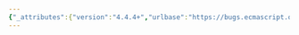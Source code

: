 ```yaml
---
{"_attributes":{"version":"4.4.4+","urlbase":"https://bugs.ecmascript.org/","maintainer":"dherman@mozilla.com"},"bug":{"bug_id":1964,"creation_ts":"2013-09-29 04:23:00 -0700","short_desc":"13.7, 13.8, 13.12: \"yield\" as label","delta_ts":"2013-10-29 09:46:51 -0700","product":"Draft for 6th Edition","component":"technical issue","version":"Rev 19: September 27, 2013 Draft","rep_platform":"All","op_sys":"All","bug_status":"RESOLVED","resolution":"FIXED","priority":"Normal","bug_severity":"normal","everconfirmed":true,"reporter":{"uid":"andrebargull","name":"André Bargull"},"assigned_to":{"uid":"allen","name":"Allen Wirfs-Brock"},"long_desc":[{"commentid":5638,"comment_count":0,"who":{"uid":"andrebargull","name":"André Bargull"},"bug_when":"2013-09-29 04:23:36 -0700","thetext":"\"yield\" should be a valid label identifier in non-strict mode, 13.7, 13.8 and 13.12 need to be updated to use \"IdentifierReference\" instead of \"Identifier\". \n\n(The examples in 11.9.1 needs to be updated, too.)"},{"commentid":5926,"comment_count":1,"who":{"uid":"allen","name":"Allen Wirfs-Brock"},"bug_when":"2013-10-21 13:25:17 -0700","thetext":"fixed in rev20 editor's draft"},{"commentid":6165,"comment_count":2,"who":{"uid":"allen","name":"Allen Wirfs-Brock"},"bug_when":"2013-10-29 09:46:51 -0700","thetext":"fixed in rev20 draft, Oct. 28, 2013"}]}}
---
```

